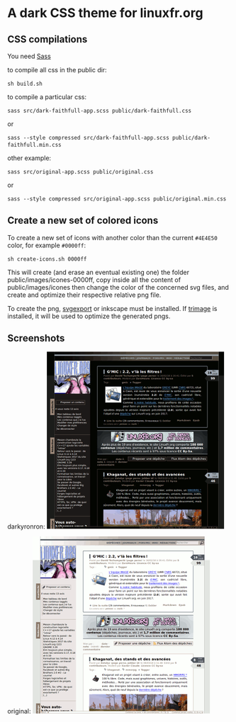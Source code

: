 A dark CSS theme for linuxfr.org
================================

CSS compilations
----------------

You need [Sass](https://sass-lang.com/)

to compile all css in the public dir:

    sh build.sh

to compile a particular css:

    sass src/dark-faithfull-app.scss public/dark-faithfull.css
or

    sass --style compressed src/dark-faithfull-app.scss public/dark-faithfull.min.css

other example:

    sass src/original-app.scss public/original.css
or

    sass --style compressed src/original-app.scss public/original.min.css


Create a new set of colored icons
---------------------------------

To create a new set of icons with another color than the current `#4E4E50` 
color, for example `#0000ff`:

    sh create-icons.sh 0000ff

This will create (and erase an eventual existing one) the folder 
public/images/icones-0000ff, copy inside all the content of public/images/icones 
then change the color of the concerned svg files, and create and optimize their 
respective relative png file.

To create the png, [svgexport](https://github.com/shakiba/svgexport) or inkscape
must be installed. 
If [trimage](https://trimage.org/) is installed, it will be used to optimize the 
generated pngs.


Screenshots
-----------

darkyronron:
![](screenshots/darkyronron.png)

original:
![](screenshots/original.png)
